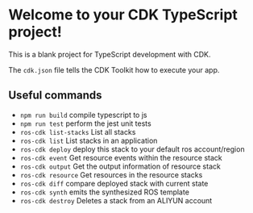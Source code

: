 # Welcome to your CDK TypeScript project!

This is a blank project for TypeScript development with CDK.

The `cdk.json` file tells the CDK Toolkit how to execute your app.

## Useful commands

 * `npm run build`         compile typescript to js
 * `npm run test`          perform the jest unit tests
 * `ros-cdk list-stacks`   List all stacks
 * `ros-cdk list`          List stacks in an application
 * `ros-cdk deploy`        deploy this stack to your default ros account/region
 * `ros-cdk event`         Get resource events within the resource stack
 * `ros-cdk output`        Get the output information of resource stack
 * `ros-cdk resource`      Get resources in the resource stacks
 * `ros-cdk diff`          compare deployed stack with current state
 * `ros-cdk synth`         emits the synthesized ROS template
 * `ros-cdk destroy`       Deletes a stack from an ALIYUN account

